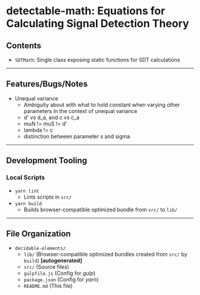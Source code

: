 <!--lint disable first-level-heading -->

# detectable-math: Equations for Calculating Signal Detection Theory

<!--lint enable first-level-heading -->

## Contents

- `SDTMath`: Single class exposing static functions for SDT calculations

---

## Features/Bugs/Notes

- Unequal variance
  - Ambiguity about with what to hold constant when varying other parameters in the
    context of unequal variance
  - d' vs d_a, and c vs c_a
  - muN != muS != d'
  - lambda != c
  - distinction between parameter s and sigma

---

## Development Tooling

### Local Scripts

- `yarn lint`
  - Lints scripts in `src/`
- `yarn build`
  - Builds browser-compatible optimized bundle from `src/` to `lib/`

---

## File Organization

- `decidable-elements/`
  - `lib/` (Browser-compatible optimized bundles created from `src/` by `build`)
    **\[autogenerated\]**
  - `src/` (Source files)
  - `gulpfile.js` (Config for *gulp*)
  - `package.json` (Config for *yarn*)
  - `README.md` (This file)
